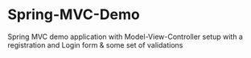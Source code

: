 # Spring-MVC-Demo
Spring MVC demo application with Model-View-Controller setup with a registration and Login form &amp; some set of validations
